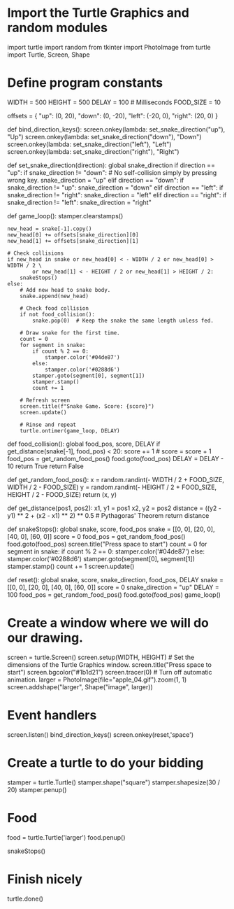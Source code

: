 # Import the Turtle Graphics and random modules
import turtle
import random
from tkinter import PhotoImage
from turtle import Turtle, Screen, Shape

# Define program constants
WIDTH = 500
HEIGHT = 500
DELAY = 100  # Milliseconds
FOOD_SIZE = 10

offsets = {
    "up": (0, 20),
    "down": (0, -20),
    "left": (-20, 0),
    "right": (20, 0)
}


def bind_direction_keys():
    screen.onkey(lambda: set_snake_direction("up"), "Up")
    screen.onkey(lambda: set_snake_direction("down"), "Down")
    screen.onkey(lambda: set_snake_direction("left"), "Left")
    screen.onkey(lambda: set_snake_direction("right"), "Right")


def set_snake_direction(direction):
    global snake_direction
    if direction == "up":
        if snake_direction != "down":  # No self-collision simply by pressing wrong key.
            snake_direction = "up"
    elif direction == "down":
        if snake_direction != "up":
            snake_direction = "down"
    elif direction == "left":
        if snake_direction != "right":
            snake_direction = "left"
    elif direction == "right":
        if snake_direction != "left":
            snake_direction = "right"


def game_loop():
    stamper.clearstamps()  
    
    new_head = snake[-1].copy()
    new_head[0] += offsets[snake_direction][0]
    new_head[1] += offsets[snake_direction][1]

    # Check collisions 
    if new_head in snake or new_head[0] < - WIDTH / 2 or new_head[0] > WIDTH / 2 \
            or new_head[1] < - HEIGHT / 2 or new_head[1] > HEIGHT / 2:
        snakeStops()
    else:
        # Add new head to snake body.
        snake.append(new_head)

        # Check food collision
        if not food_collision():
            snake.pop(0)  # Keep the snake the same length unless fed.

        # Draw snake for the first time.
        count = 0
        for segment in snake:
            if count % 2 == 0:
                stamper.color('#04de87')
            else:
                stamper.color('#0288d6')
            stamper.goto(segment[0], segment[1])
            stamper.stamp()
            count += 1

        # Refresh screen
        screen.title(f"Snake Game. Score: {score}")
        screen.update()

        # Rinse and repeat
        turtle.ontimer(game_loop, DELAY)


def food_collision():
    global food_pos, score, DELAY
    if get_distance(snake[-1], food_pos) < 20:
        score += 1  # score = score + 1
        food_pos = get_random_food_pos()
        food.goto(food_pos)
        DELAY = DELAY - 10
        return True
    return False


def get_random_food_pos():
    x = random.randint(- WIDTH / 2 + FOOD_SIZE, WIDTH / 2 - FOOD_SIZE)
    y = random.randint(- HEIGHT / 2 + FOOD_SIZE, HEIGHT / 2 - FOOD_SIZE)
    return (x, y)


def get_distance(pos1, pos2):
    x1, y1 = pos1
    x2, y2 = pos2
    distance = ((y2 - y1) ** 2 + (x2 - x1) ** 2) ** 0.5  # Pythagoras' Theorem
    return distance


def snakeStops():
    global snake, score, food_pos
    snake = [[0, 0], [20, 0], [40, 0], [60, 0]]
    score = 0
    food_pos = get_random_food_pos()
    food.goto(food_pos)
    screen.title("Press space to start")
    count = 0
    for segment in snake:
        if count % 2 == 0:
            stamper.color('#04de87')
        else:
            stamper.color('#0288d6')
        stamper.goto(segment[0], segment[1])
        stamper.stamp()
        count += 1
    screen.update()

def reset():
    global  snake, score, snake_direction, food_pos, DELAY
    snake = [[0, 0], [20, 0], [40, 0], [60, 0]]
    score = 0
    snake_direction = "up"
    DELAY = 100
    food_pos = get_random_food_pos()
    food.goto(food_pos)
    game_loop()



# Create a window where we will do our drawing.
screen = turtle.Screen()
screen.setup(WIDTH, HEIGHT)  # Set the dimensions of the Turtle Graphics window.
screen.title("Press space to start")
screen.bgcolor("#1b1d21")
screen.tracer(0)  # Turn off automatic animation.
larger = PhotoImage(file="apple_04.gif").zoom(1, 1)
screen.addshape("larger", Shape("image", larger))

# Event handlers
screen.listen()
bind_direction_keys()
screen.onkey(reset,'space')

# Create a turtle to do your bidding
stamper = turtle.Turtle()
stamper.shape("square")
stamper.shapesize(30 / 20)
stamper.penup()

# Food
food = turtle.Turtle('larger')
food.penup()

snakeStops()

# Finish nicely
turtle.done()
